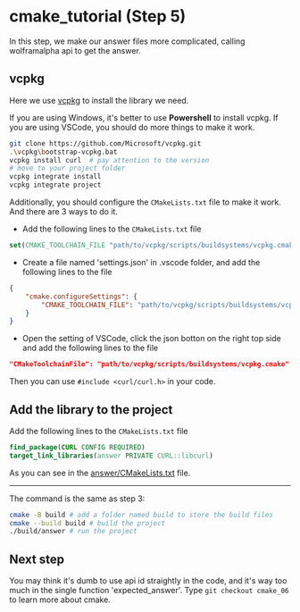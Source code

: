 # cmake_tutorial (Step 5)
In this step, we make our answer files more complicated, calling wolframalpha api to get the answer.

## vcpkg
Here we use [vcpkg](https://vcpkg.io/en/getting-started.html) to install the library we need.

If you are using Windows, it's better to use **Powershell** to install vcpkg.
If you are using VSCode, you should do more things to make it work. 
```bash
git clone https://github.com/Microsoft/vcpkg.git
.\vcpkg\bootstrap-vcpkg.bat
vcpkg install curl  # pay attention to the version
# move to your project folder
vcpkg integrate install
vcpkg integrate project
```

Additionally, you should configure the `CMakeLists.txt` file to make it work. And there are 3 ways to do it.

- Add the following lines to the `CMakeLists.txt` file
```cmake
set(CMAKE_TOOLCHAIN_FILE "path/to/vcpkg/scripts/buildsystems/vcpkg.cmake")
```
- Create a file named 'settings.json' in .vscode folder, and add the following lines to the file
```json
{
    "cmake.configureSettings": {
        "CMAKE_TOOLCHAIN_FILE": "path/to/vcpkg/scripts/buildsystems/vcpkg.cmake"
    }
}
```
- Open the setting of VSCode, click the json botton on the right top side and add the following lines to the file
```json
"CMakeToolchainFile": "path/to/vcpkg/scripts/buildsystems/vcpkg.cmake"
```

Then you can use `#include <curl/curl.h>` in your code.

## Add the library to the project
Add the following lines to the `CMakeLists.txt` file
```cmake
find_package(CURL CONFIG REQUIRED)
target_link_libraries(answer PRIVATE CURL::libcurl)
```
As you can see in the [answer/CMakeLists.txt](answer/CMakeLists.txt) file.

---
The command is the same as step 3:

```bash
cmake -B build # add a folder named build to store the build files
cmake --build build # build the project
./build/answer # run the project
```

## Next step
You may think it's dumb to use api id straightly in the code, and it's way too much in the single function 'expected_answer'.
Type `git checkout cmake_06` to learn more about cmake.
